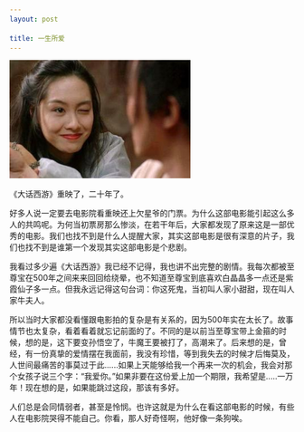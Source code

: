 ```yaml
---
layout: post

title: 一生所爱 
---
```


![hehe](/assets/image/zixia.jpg)

《大话西游》重映了，二十年了。

好多人说一定要去电影院看重映还上欠星爷的门票。为什么这部电影能引起这么多人的共鸣呢。为何当初票房那么惨淡，在若干年后，大家都发现了原来这是一部优秀的电影。我们也找不到是什么人提醒大家，其实这部电影是很有深意的片子，我们也找不到是谁第一个发现其实这部电影是个悲剧。

我看过多少遍《大话西游》我已经不记得，我也讲不出完整的剧情。我每次都被至尊宝在500年之间来来回回给绕晕，也不知道至尊宝到底喜欢白晶晶多一点还是紫霞仙子多一点。但我永远记得这句台词：你这死鬼，当初叫人家小甜甜，现在叫人家牛夫人。

所以当时大家都没看懂跟电影拍的复杂是有关系的，因为500年实在太长了。故事情节也太复杂，看着看着就忘记前面的了。不同的是以前当至尊宝带上金箍的时候，想的是，这下要变孙悟空了，牛魔王要被打了，高潮来了。后来想的是，曾经，有一份真挚的爱情摆在我面前，我没有珍惜，等到我失去的时候才后悔莫及，人世间最痛苦的事莫过于此......如果上天能够给我一个再来一次的机会，我会对那个女孩子说三个字：“我爱你。”如果非要在这份爱上加一个期限，我希望是.....一万年！现在想的是，如果能跳过这段，那该有多好。

人们总是会同情弱者，甚至是怜悯。也许这就是为什么在看这部电影的时候，有些人在电影院哭得不能自己。你看，那人好奇怪啊，他好像一条狗唉。